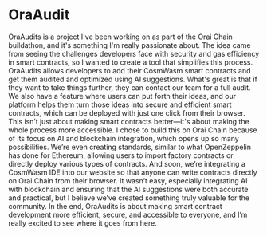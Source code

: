 # OraAudit


OraAudits is a project I've been working on as part of the Orai Chain buildathon, and it's something I'm really passionate about. The idea came from seeing the challenges developers face with security and gas efficiency in smart contracts, so I wanted to create a tool that simplifies this process. OraAudits allows developers to add their CosmWasm smart contracts and get them audited and optimized using AI suggestions. What's great is that if they want to take things further, they can contact our team for a full audit. We also have a feature where users can put forth their ideas, and our platform helps them turn those ideas into secure and efficient smart contracts, which can be deployed with just one click from their browser. This isn’t just about making smart contracts better—it's about making the whole process more accessible. I chose to build this on Orai Chain because of its focus on AI and blockchain integration, which opens up so many possibilities. We’re even creating standards, similar to what OpenZeppelin has done for Ethereum, allowing users to import factory contracts or directly deploy various types of contracts. And soon, we’re integrating a CosmWasm IDE into our website so that anyone can write contracts directly on Orai Chain from their browser. It wasn’t easy, especially integrating AI with blockchain and ensuring that the AI suggestions were both accurate and practical, but I believe we’ve created something truly valuable for the community. In the end, OraAudits is about making smart contract development more efficient, secure, and accessible to everyone, and I’m really excited to see where it goes from here.
